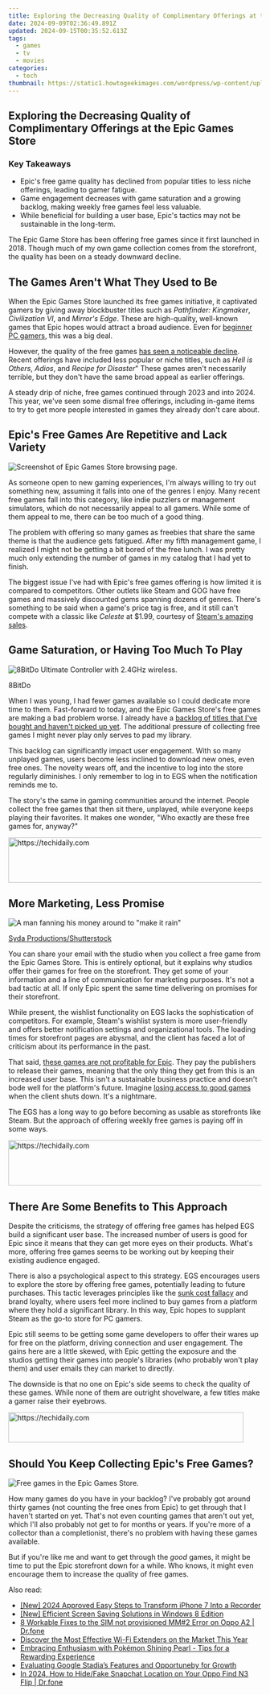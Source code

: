 ```yaml
---
title: Exploring the Decreasing Quality of Complimentary Offerings at the Epic Games Store
date: 2024-09-09T02:36:49.891Z
updated: 2024-09-15T00:35:52.613Z
tags:
  - games
  - tv
  - movies
categories:
  - tech
thumbnail: https://static1.howtogeekimages.com/wordpress/wp-content/uploads/2024/07/a-gift-box-with-some-free-games-from-epic-games.jpg
---
```


## Exploring the Decreasing Quality of Complimentary Offerings at the Epic Games Store

### Key Takeaways

* Epic's free game quality has declined from popular titles to less niche offerings, leading to gamer fatigue.
* Game engagement decreases with game saturation and a growing backlog, making weekly free games feel less valuable.
* While beneficial for building a user base, Epic's tactics may not be sustainable in the long-term.

 The Epic Game Store has been offering free games since it first launched in 2018\. Though much of my own game collection comes from the storefront, the quality has been on a steady downward decline.

##  The Games Aren't What They Used to Be

 When the Epic Games Store launched its free games initiative, it captivated gamers by giving away blockbuster titles such as _Pathfinder: Kingmaker_, _Civilization VI_, and _Mirror's Edge_. These are high-quality, well-known games that Epic hopes would attract a broad audience. Even for [beginner PC gamers](https://tech-revival.techidaily.com/ethical-study-habits-sidestepping-chatgpt-misuse/), this was a big deal.

 However, the quality of the free games [has seen a noticeable decline](https://tools.techidaily.com). Recent offerings have included less popular or niche titles, such as _Hell is Others_, _Adios_, and _Recipe for Disaster_"​ These games aren't necessarily terrible, but they don't have the same broad appeal as earlier offerings.

 A steady drip of niche, free games continued through 2023 and into 2024\. This year, we've seen some dismal free offerings, including in-game items to try to get more people interested in games they already don't care about.

##  Epic's Free Games Are Repetitive and Lack Variety

![Screenshot of Epic Games Store browsing page.](https://static1.howtogeekimages.com/wordpress/wp-content/uploads/2020/12/156005c5-5.jpg) 

 As someone open to new gaming experiences, I'm always willing to try out something new, assuming it falls into one of the genres I enjoy. Many recent free games fall into this category, like indie puzzlers or management simulators, which do not necessarily appeal to all gamers. While some of them appeal to me, there can be too much of a good thing.

 The problem with offering so many games as freebies that share the same theme is that the audience gets fatigued. After my fifth management game, I realized I might not be getting a bit bored of the free lunch. I was pretty much only extending the number of games in my catalog that I had yet to finish.

 The biggest issue I've had with Epic's free games offering is how limited it is compared to competitors. Other outlets like Steam and GOG have free games and massively discounted gems spanning dozens of genres. There's something to be said when a game's price tag is free, and it still can't compete with a classic like _Celeste_ at $1.99, courtesy of [Steam's amazing sales](https://fox-that.techidaily.com/spotify-on-ios-addressing-app-stability-concerns-prevent-it-from-shutting-down-while-your-phone-is-locked/).

##  Game Saturation, or Having Too Much To Play

![8BitDo Ultimate Controller with 2.4GHz wireless.](https://static1.howtogeekimages.com/wordpress/wp-content/uploads/2023/12/8bitdo-ultimate-c-2-4g.jpg) 

8BitDo

 When I was young, I had fewer games available so I could dedicate more time to them. Fast-forward to today, and the Epic Games Store's free games are making a bad problem worse. I already have a [backlog of titles that I've bought and haven't picked up yet](https://bypass-frp.techidaily.com/in-2024-about-poco-m6-pro-4g-frp-bypass-by-drfone-android/). The additional pressure of collecting free games I might never play only serves to pad my library.

 This backlog can significantly impact user engagement. With so many unplayed games, users become less inclined to download new ones, even free ones. The novelty wears off, and the incentive to log into the store regularly diminishes. I only remember to log in to EGS when the notification reminds me to.

 The story's the same in gaming communities around the internet. People collect the free games that then sit there, unplayed, while everyone keeps playing their favorites. It makes one wonder, "Who exactly are these free games for, anyway?"

<!-- affiliate ads begin -->
<a href="https://appsumo.8odi.net/c/5597632/2130869/7443" target="_top" id="2130869">
  <img src="//a.impactradius-go.com/display-ad/7443-2130869" border="0" alt="https://techidaily.com" width="600" height="90"/>
</a>
<img height="0" width="0" src="https://appsumo.8odi.net/i/5597632/2130869/7443" style="position:absolute;visibility:hidden;" border="0" />
<!-- affiliate ads end -->

##  More Marketing, Less Promise

![A man fanning his money around to &quot;make it rain&quot;](https://static1.howtogeekimages.com/wordpress/wp-content/uploads/2019/03/4.png) 

[Syda Productions/Shutterstock](https://www.shutterstock.com/image-photo/business-people-success-fortune-concept-happy-309411233?src=library)

 You can share your email with the studio when you collect a free game from the Epic Games Store. This is entirely optional, but it explains why studios offer their games for free on the storefront. They get some of your information and a line of communication for marketing purposes. It's not a bad tactic at all. If only Epic spent the same time delivering on promises for their storefront.

 While present, the wishlist functionality on EGS lacks the sophistication of competitors. For example, Steam's wishlist system is more user-friendly and offers better notification settings and organizational tools. The loading times for storefront pages are abysmal, and the client has faced a lot of criticism about its performance in the past.

 That said, [these games are not profitable for Epic](https://www.polygon.com/22417954/epic-games-store-free-games-cost-epic-paid-publishers-developers). They pay the publishers to release their games, meaning that the only thing they get from this is an increased user base. This isn't a sustainable business practice and doesn't bode well for the platform's future. Imagine [losing access to good games](https://fox-links.techidaily.com/new-the-ultimate-showdown-of-projectors-and-tvs-in-a-4k-setting/) when the client shuts down. It's a nightmare.

 The EGS has a long way to go before becoming as usable as storefronts like Steam. But the approach of offering weekly free games is paying off in some ways.

<!-- affiliate ads begin -->
<a href="https://ephamedtechinc.pxf.io/c/5597632/2120867/26400?prodsku=mars" target="_top" id="2120867">
  <img src="//a.impactradius-go.com/display-ad/26400-2120867" border="0" alt="https://techidaily.com" width="728" height="90"/>
</a>
<img height="0" width="0" src="https://ephamedtechinc.pxf.io/i/5597632/2120867/26400?prodsku=mars" style="position:absolute;visibility:hidden;" border="0" />
<!-- affiliate ads end -->

##  There Are Some Benefits to This Approach

 Despite the criticisms, the strategy of offering free games has helped EGS build a significant user base. The increased number of users is good for Epic since it means that they can get more eyes on their products. What's more, offering free games seems to be working out by keeping their existing audience engaged.

 There is also a psychological aspect to this strategy. EGS encourages users to explore the store by offering free games, potentially leading to future purchases. This tactic leverages principles like the [sunk cost fallacy](https://www.scribbr.com/fallacies/sunk-cost-fallacy/) and brand loyalty, where users feel more inclined to buy games from a platform where they hold a significant library. In this way, Epic hopes to supplant Steam as the go-to store for PC gamers.

 Epic still seems to be getting some game developers to offer their wares up for free on the platform, driving connection and user engagement. The gains here are a little skewed, with Epic getting the exposure and the studios getting their games into people's libraries (who probably won't play them) and user emails they can market to directly.

 The downside is that no one on Epic's side seems to check the quality of these games. While none of them are outright shovelware, a few titles make a gamer raise their eyebrows.

<!-- affiliate ads begin -->
<a href="https://aligracehair.sjv.io/c/5597632/2135360/19272" target="_top" id="2135360">
  <img src="//a.impactradius-go.com/display-ad/19272-2135360" border="0" alt="https://techidaily.com" width="468" height="60"/>
</a>
<img height="0" width="0" src="https://aligracehair.sjv.io/i/5597632/2135360/19272" style="position:absolute;visibility:hidden;" border="0" />
<!-- affiliate ads end -->

##  Should You Keep Collecting Epic's Free Games?

![Free games in the Epic Games Store.](https://static1.howtogeekimages.com/wordpress/wp-content/uploads/2024/07/free-epic-store-games.png) 

 How many games do you have in your backlog? I've probably got around thirty games (not counting the free ones from Epic) to get through that I haven't started on yet. That's not even counting games that aren't out yet, which I'll also probably not get to for months or years. If you're more of a collector than a completionist, there's no problem with having these games available.

 But if you're like me and want to get through the _good_ games, it might be time to put the Epic storefront down for a while. Who knows, it might even encourage them to increase the quality of free games.

<ins class="adsbygoogle"
     style="display:block"
     data-ad-format="autorelaxed"
     data-ad-client="ca-pub-7571918770474297"
     data-ad-slot="1223367746"></ins>

<ins class="adsbygoogle"
     style="display:block"
     data-ad-client="ca-pub-7571918770474297"
     data-ad-slot="8358498916"
     data-ad-format="auto"
     data-full-width-responsive="true"></ins>

<span class="atpl-alsoreadstyle">Also read:</span>
<div><ul>
<li><a href="https://visual-screen-recording.techidaily.com/new-2024-approved-easy-steps-to-transform-iphone-7-into-a-recorder/"><u>[New] 2024 Approved Easy Steps to Transform iPhone 7 Into a Recorder</u></a></li>
<li><a href="https://screen-recording.techidaily.com/new-efficient-screen-saving-solutions-in-windows-8-edition/"><u>[New] Efficient Screen Saving Solutions in Windows 8 Edition</u></a></li>
<li><a href="https://howto.techidaily.com/8-workable-fixes-to-the-sim-not-provisioned-mm2-error-on-oppo-a2-drfone-by-drfone-fix-android-problems-fix-android-problems/"><u>8 Workable Fixes to the SIM not provisioned MM#2 Error on Oppo A2 | Dr.fone</u></a></li>
<li><a href="https://buynow-help.techidaily.com/discover-the-most-effective-wi-fi-extenders-on-the-market-this-year/"><u>Discover the Most Effective Wi-Fi Extenders on the Market This Year</u></a></li>
<li><a href="https://buynow-help.techidaily.com/embracing-enthusiasm-with-pokemon-shining-pearl-tips-for-a-rewarding-experience/"><u>Embracing Enthusiasm with Pokémon Shining Pearl - Tips for a Rewarding Experience</u></a></li>
<li><a href="https://buynow-help.techidaily.com/evaluating-google-stadias-features-and-opportuneby-for-growth/"><u>Evaluating Google Stadia’s Features and Opportuneby for Growth</u></a></li>
<li><a href="https://location-social.techidaily.com/in-2024-how-to-hidefake-snapchat-location-on-your-oppo-find-n3-flip-drfone-by-drfone-virtual-android/"><u>In 2024, How to Hide/Fake Snapchat Location on Your Oppo Find N3 Flip | Dr.fone</u></a></li>
</ul></div>


